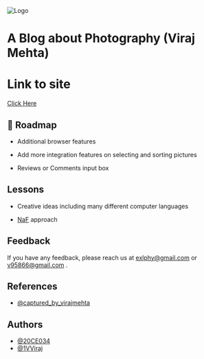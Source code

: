 ![Logo](https://i.imgur.com/UzyOJvR.png)
# A Blog about Photography (Viraj Mehta)


# Link to site 

[Click Here](https://plushb9rry.github.io/viraj_blog/) 


## 🚀 Roadmap

- Additional browser features

- Add more integration features on selecting and sorting pictures  

- Reviews or Comments input box
 

## Lessons

- Creative ideas including many different computer languages

- [NaF](https://m1a7x2y9.github.io/NF/) approach 


## Feedback

If you have any feedback, please reach us at exlphy@gmail.com or v95866@gmail.com .


## References

- [@captured_by_virajmehta](https://www.instagram.com/captured_by_virajmehta/?hl=en)



## Authors

- [@20CE034](https://github.com/20CE034)
- [@1VViraj](https://github.com/1VViraj)
